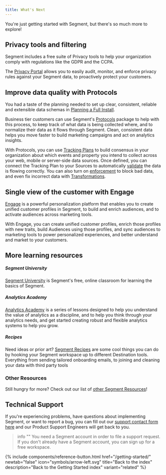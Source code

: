 ```yaml
---
title: What's Next
---
```


You're just getting started with Segment, but there's so much more to explore!

## Privacy tools and filtering

Segment includes a free suite of Privacy tools to help your organization comply with regulations like the GDPR and the CCPA.

The [Privacy Portal](/docs/privacy/portal/) allows you to easily audit, monitor, and enforce privacy rules against your Segment data, to proactively protect your customers.

## Improve data quality with Protocols

You had a taste of the planning needed to set up clear, consistent, reliable and extensible data schemas in [Planning a Full Install](/docs/getting-started/03-planning-full-install/).

Business tier customers can use Segment's [Protocols](/docs/protocols/) package to help with this process, to keep track of what data is being collected where, and to normalize their data as it flows through Segment. Clean, consistent data helps you move faster to build marketing campaigns and act on analytics insights.

With Protocols, you can use [Tracking Plans](/docs/protocols/tracking-plan/create/) to build consensus in your organization about which events and property you intend to collect across your web, mobile or server-side data sources. Once defined, you can connect the Tracking Plan to your Sources to automatically [validate](/docs/protocols/validate/) the data is flowing correctly. You can also turn on [enforcement](/docs/protocols/enforce/) to block bad data, and even fix incorrect data with [Transformations](/docs/protocols/transform/).

## Single view of the customer with Engage

[Engage](/docs/engage/) is a powerful personalization platform that enables you to create unified customer profiles in Segment, to build and enrich audiences, and to activate audiences across marketing tools.

With Engage, you can create unified customer profiles, enrich those profiles with new traits, build Audiences using those profiles, and sync audiences to marketing tools to power personalized experiences, and better understand and market to your customers.


## More learning resources


##### Segment University

[Segment University](https://university.segment.com/?utm=docs) is Segment's free, online classroom for learning the basics of Segment.

##### Analytics Academy

[Analytics Academy](https://segment.com/academy/?utm=docs) is a series of lessons designed to help you understand the value of analytics as a discipline, and to help you think through your analytics needs, and get started creating robust and flexible analytics systems to help you grow.

##### Recipes

Need ideas or prior art? [Segment Recipes](https://segment.com/recipes/?utm=docs) are some cool things you can do by hooking your Segment workspace up to different Destination tools. Everything from sending tailored onboarding emails, to joining and cleaning your data with third party tools

### Other Resources

Still hungry for more? Check out our list of [other Segment Resources](https://segment.com/resources/?utm=docs)!


## Technical Support

If you're experiencing problems, have questions about implementing Segment, or want to report a bug, you can fill out our [support contact form here](https://segment.com/help/contact/) and our Product Support Engineers will get back to you.

> info ""
> You need a Segment account in order to file a support request. If you don't already have a Segment account, you can sign up for a free workspace.


{% include components/reference-button.html  href="/getting-started/" newtab="false" icon="symbols/arrow-left.svg" title="Back to the index" description="Back to the Getting Started index" variant="related" %}
